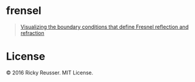 # frensel

> [Visualizing the boundary conditions that define Fresnel reflection and refraction](http://rickyreusser.com/demos/fresnel)

# License

&copy; 2016 Ricky Reusser. MIT License.
